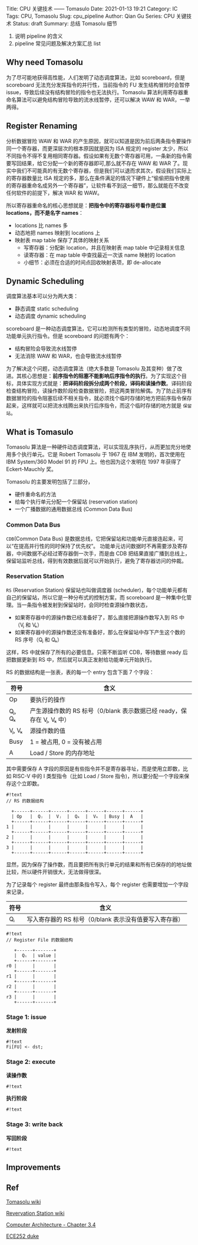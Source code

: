 Title: CPU 关键技术 —— Tomasulo
Date: 2021-01-13 19:21
Category: IC
Tags: CPU, Tomasolu
Slug: cpu_pipeline
Author: Qian Gu
Series: CPU 关键技术
Status: draft
Summary: 总结 Tomasolu 细节

1. 说明 pipeline 的含义
2. pipeline 常见问题及解决方案汇总 list

## Why need Tomasolu

为了尽可能地获得高性能，人们发明了动态调度算法，比如 scoreboard，但是 scoreboard 无法充分发挥指令的并行性，当前指令的 FU 发生结构冒险时会暂停 issue，导致后续没有结构冒险的指令也无法执行。Tomasolu 算法利用寄存器重命名算法可以避免结构冒险导致的流水线暂停，还可以解决 WAW 和 WAR，一举两得。

## Register Renaming

分析数据冒险 WAW 和 WAR 的产生原因，就可以知道是因为前后两条指令要操作同一个寄存器，而更深层次的根本原因就是因为 ISA 规定的 register 太少，所以不同指令不得不复用相同寄存器。假设如果有无数个寄存器可用，一条新的指令需要写回结果，给它分配一个新的寄存器即可,那么就不存在 WAW 和 WAR 了。现实中我们不可能真的有无数个寄存器，但是我们可以退而求其次，假设我们实际上的寄存器数量比 ISA 规定的多，那么在条件满足的情况下硬件上“偷偷把指令使用的寄存器重命名成另外一个寄存器”，让软件看不到这一细节，那么就能在不改变任何软件的前提下，解决 WAR 和 WAW。

所以寄存器重命名的核心思想就是：**把指令中的寄存器标号看作是位置 locations，而不是名字 names**：

+ locations 比 names 多
+ 动态地把 names 映射到 locations 上
+ 映射表 map table 保存了具体的映射关系
	+ 写寄存器：分配新 location，并且在映射表 map table 中记录相关信息
	+ 读寄存器：在 map table 中查找最近一次该 name 映射的 location
	+ 小细节：必须在合适的时间点回收映射表项，即 de-allocate

## Dynamic Scheduling

调度算法基本可以分为两大类：

+ 静态调度 static scheduling
+ 动态调度 dynamic scheduling

scoreboard 是一种动态调度算法，它可以检测所有类型的冒险，动态地调度不同功能单元执行指令。但是 scoreboard 的问题有两个：

+ 结构冒险会导致流水线暂停
+ 无法消除 WAW 和 WAR，也会导致流水线暂停

为了解决这个问题，动态调度算法（绝大多数是 Tomasolu 及其变种）做了改进。其核心思想是：**前序指令的阻塞不能影响后序指令的执行**。为了实现这个目标，具体实现方式就是：**把译码阶段拆分成两个阶段，译码和读操作数**。译码阶段检查结构冒险，读操作数阶段检查数据冒险，把这两类冒险解偶。为了防止前序有数据冒险的指令阻塞后续不相关指令，就必须找个临时存储的地方把前序指令保存起来，这样就可以把流水线腾出来执行后序指令，而这个临时存储的地方就是 `保留站`。

## What is Tomasulo

Tomasolu 算法是一种硬件动态调度算法，可以实现乱序执行，从而更加充分地使用多个执行单元。它是 Robert Tomasolu 于 1967 在 IBM 发明的，首次使用在 IBM System/360 Model 91 的 FPU 上。他也因为这个发明在 1997 年获得了 Eckert-Mauchly 奖。

Tomasolu 的主要发明包括了三部分，

+ 硬件重命名的方法
+ 给每个执行单元分配一个保留站 (reservation station)
+ 一个广播数据的通用数据总线 (Common Data Bus)

### Common Data Bus

`CDB`(Common Data Bus) 是数据总线，它把保留站和功能单元直接连起来，可以“在提高并行性的同时保持了优先权”。
功能单元访问数据时不再需要涉及寄存器，中间数据不必经过寄存器倒一次手，而是由 CDB 把结果直接广播到总线上，保留站监听总线，得到有效数据后就可以开始执行，避免了寄存器访问的仲裁。

### Reservation Station

`RS` (Reservation Station) 保留站也叫做调度器 (scheduler)，每个功能单元都有自己的保留站，所以它是一种分布式的控制方案，而 scoreboard 是一种集中化管理。当一条指令被发射到保留站时，会同时检查源操作数状态，

+ 如果寄存器中的源操作数已经准备好了，那么直接把源操作数写入到 RS 中（Vⱼ 和 Vₖ）
+ 如果寄存器中的源操作数还没有准备好，那么在保留站中存下产生这个数的 RS 序号（Qⱼ 和 Qₖ）

这样，RS 中就保存了所有的必要信息。只需不断监听 CDB，等待数据 ready 后把数据更新到 RS 中，然后就可以真正发射给功能单元开始执行。

RS 的数据结构是一张表，表的每一个 entry 包含下面 7 个字段：

| 符号 | 含义 |
| ---- | ---- |
| Op | 要执行的操作 |
| Qⱼ, Qₖ | 产生源操作数的 RS 标号（0/blank 表示数据已经 ready，保存在 Vⱼ, Vₖ 中） |
| Vⱼ, Vₖ | 源操作数的值 |
| Busy | 1 = 被占用, 0 = 没有被占用 |
| A | Load / Store 的内存地址 |

其中需要保存 A 字段的原因是有些指令并不是寄存器寻址，而是使用立即数，比如 RISC-V 中的 I 类型指令（比如 Load / Store 指令)，所以要分配一个字段来保存这个立即数。

```
#!text
// RS 的数据结构

  +------+------+------+------+------+------+------+
  | Op   |  Qⱼ  |  Vⱼ  |  Qₖ  |  Vₖ  | Busy |  A   |
  +------+------+------+------+------+------+------+
1 |      |      |      |      |      | 		|  	   |
  +------+------+------+------+------+------+------+
2 |      |      |      |      |      | 	    | 	   |
  +------+------+------+------+------+------+------+
3 |      |      |      |      |      | 		| 	   |
  +------+------+------+------+------+------+------+
```

显然，因为保存了操作数，而且要把所有执行单元的结果和所有已保存的的地址做比较，所以硬件开销很大，无法做得很深。

为了记录每个 register 最终由那条指令写入，每个 register 也需要增加一个字段来记录，

| 符号 | 含义 |
| ---- | ---- |
| Qᵢ | 写入寄存器的 RS 标号（0/blank 表示没有值要写入寄存器） |

```
#!text
// Register File 的数据结构

   +------+-------+
   |  Qᵢ  | value |
   +------+-------+
r0 |      |       |
   +------+-------+
r1 |      |       |
   +------+-------+
r2 |      |       |
   +------+-------+
r3 |      |       |
   +------+-------+
```

### Stage 1: issue

**发射阶段**

```
#!text
Fi[FU] <- dst;
```
### Stage 2: execute

**读操作数**

```
#!text
```

**执行阶段**

```
#!text
```

### Stage 3: write back

**写回阶段**

```
#!text
```

## Improvements

## Ref

[Tomasolu wiki](https://en.wikipedia.org/wiki/Tomasolu_algorithm)

[Revervation Station wiki](https://en.wikipedia.org/wiki/Reservation_station)

[Computer Architecture - Chapter 3.4](https://book.douban.com/subject/6795919/)

[ECE252 duke]()